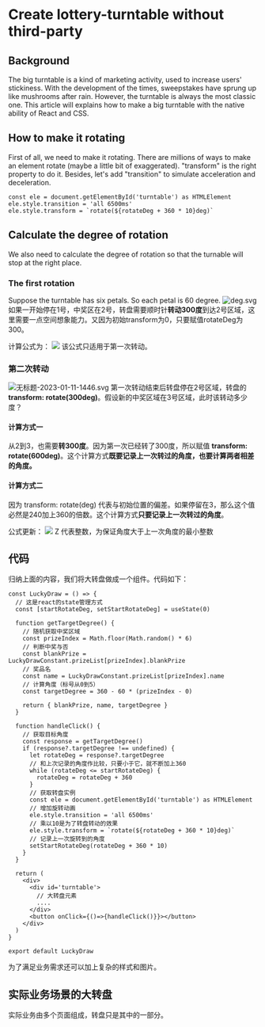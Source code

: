 # Create lottery-turntable without third-party

## Background
The big turntable is a kind of marketing activity, used to increase users' stickiness.
With the development of the times, sweepstakes have sprung up like mushrooms after rain. However,  the turntable is always the most classic one. 
This article will explains how to make a big turntable with the native ability of React and CSS. 
## How to make it rotating
First of all, we need to make it rotating.
There are millions of ways to make an element rotate (maybe a little bit of exaggerated). 
"transform" is the right property  to do it. Besides, let's add "transition" to simulate acceleration and deceleration.
```tsx
const ele = document.getElementById('turntable') as HTMLElement
ele.style.transition = 'all 6500ms'
ele.style.transform = `rotate(${rotateDeg + 360 * 10}deg)` 
```
## Calculate the degree of rotation
We also need to calculate the degree of rotation so that the turnable will stop at the right place.
### The first rotation
Suppose the turntable has six petals. So each petal is 60 degree.
![deg.svg](https://cdn.nlark.com/yuque/0/2022/svg/25790591/1671158845286-3253d495-ec98-4346-aac8-dfa568a58cb8.svg#clientId=uef64649a-91da-4&from=drop&height=269&id=PFXB5&originHeight=736&originWidth=748&originalType=binary&ratio=1&rotation=0&showTitle=false&size=7867&status=done&style=none&taskId=ud15b4c1c-615a-4bb6-b0f1-5d078bfc1c3&title=&width=273)
如果一开始停在1号，中奖区在2号，转盘需要顺时针**转动300度**到达2号区域，这里需要一点空间想象能力。又因为初始transform为0，只要赋值rotateDeg为300。

计算公式为：
![](https://cdn.nlark.com/yuque/__latex/14e6eb34c8d64d9f01c8821c85d86f83.svg#card=math&code=rotateDeg%20%3D%20360%20-%2060%2A%28NumOfArea-1%29&id=Btz2k)
该公式只适用于第一次转动。
### 第二次转动
![无标题-2023-01-11-1446.svg](https://cdn.nlark.com/yuque/0/2023/svg/25790591/1673421476669-ff4c3058-3ff0-4b87-b504-19538f901b13.svg#clientId=ua332647a-7b8f-4&from=drop&height=280&id=oL1Nz&originHeight=1182&originWidth=1029&originalType=binary&ratio=1&rotation=0&showTitle=false&size=14313&status=done&style=none&taskId=u18b7531c-c65d-4594-9a92-a49a6bc03b8&title=&width=244)
第一次转动结束后转盘停在2号区域，转盘的 **transform: rotate(300deg)**。假设新的中奖区域在3号区域，此时该转动多少度？

#### 计算方式一
从2到3，也需要**转300度**。因为第一次已经转了300度，所以赋值 **transform: rotate(600deg)**。这个计算方式**既要记录上一次转过的角度，也要计算两者相差的角度。**

#### 计算方式二
因为 transform: rotate(deg) 代表与初始位置的偏差。如果停留在3，那么这个值必然是240加上360的倍数。这个计算方式**只要记录上一次转过的角度**。

公式更新：
![](https://cdn.nlark.com/yuque/__latex/ef46c4437e2f5fecb77e9c47c31b0b4c.svg#card=math&code=%0ArotateDeg%20%3D%0A%5Cbegin%7Bcases%7D%0A360%20-%2060%2A%28NumOfArea-1%29%2C%20%20%26%20%5Ctext%7Bif%20%24n%24%20%3D%201%7D%20%5C%5C%0A360%20-%2060%2A%28NumOfArea-1%29%20%2B%20360%2AZ%20%26%20%5Ctext%7Bif%20%24n%24%20%3E%201%7D%0A%5Cend%7Bcases%7D&id=LAGfb)
Z 代表整数，为保证角度大于上一次角度的最小整数
## 代码
归纳上面的内容，我们将大转盘做成一个组件。代码如下：
```tsx
const LuckyDraw = () => {
  // 这是react的state管理方式
  const [startRotateDeg, setStartRotateDeg] = useState(0)

  function getTargetDegree() {
    // 随机获取中奖区域
    const prizeIndex = Math.floor(Math.random() * 6)
    // 判断中奖与否
    const blankPrize = LuckyDrawConstant.prizeList[prizeIndex].blankPrize
    // 奖品名
    const name = LuckyDrawConstant.prizeList[prizeIndex].name
    // 计算角度（标号从0到5）
    const targetDegree = 360 - 60 * (prizeIndex - 0)

    return { blankPrize, name, targetDegree }
  }

  function handleClick() {
    // 获取目标角度
    const response = getTargetDegree()
    if (response?.targetDegree !== undefined) {
      let rotateDeg = response?.targetDegree
      // 和上次记录的角度作比较，只要小于它，就不断加上360
      while (rotateDeg <= startRotateDeg) {
        rotateDeg = rotateDeg + 360
      }
      // 获取转盘实例
      const ele = document.getElementById('turntable') as HTMLElement
      // 增加旋转动画
      ele.style.transition = 'all 6500ms'
      // 乘以10是为了转盘转动的效果
      ele.style.transform = `rotate(${rotateDeg + 360 * 10}deg)`
      // 记录上一次旋转到的角度
      setStartRotateDeg(rotateDeg + 360 * 10)
    }
  }

  return (
    <div>
      <div id='turntable'>
        // 大转盘元素
        ....
      </div>
      <button onClick={()=>{handleClick()}}></button>
    </div>
  )
}

export default LuckyDraw

```

为了满足业务需求还可以加上复杂的样式和图片。
## 实际业务场景的大转盘
实际业务由多个页面组成，转盘只是其中的一部分。
